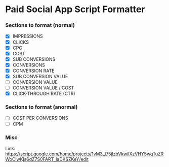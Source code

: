 # Paid Social App Script Formatter

### Sections to format (normal)
- [X] IMPRESSIONS
- [X] CLICKS
- [X] CPC
- [X] COST
- [X] SUB CONVERSIONS
- [X] CONVERSIONS
- [X] CONVERSION RATE
- [X] SUB CONVERSION VALUE
- [ ] CONVERSION VALUE
- [ ] CONVERSION VALUE / COST
- [X] CLICK-THROUGH RATE (CTR)

### Sections to format (anormal)
- [ ] COST PER CONVERSIONS
- [ ] CPM

### Misc

Link: https://script.google.com/home/projects/1vM3_l75jlzbVkwilXzVHY5wqTuZRWoClwKjs6dZ7S0FART_IaDKSZKeY/edit
